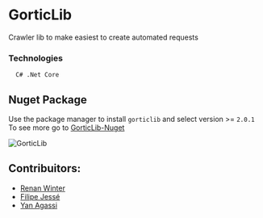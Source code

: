 
# GorticLib

Crawler lib to make easiest to create automated requests

### Technologies
	
      C# .Net Core

## Nuget Package

  Use the package manager to install `gorticlib` and select version >= `2.0.1` <br>
  To see more go to [GorticLib-Nuget](https://www.nuget.org/packages/GorticLib/)

![GorticLib](https://media.giphy.com/media/11e5gZ6NJ8AB1K/giphy.gif)

## Contribuitors:

* [Renan Winter](https://www.github.com/rwspatin)
* [Filipe Jessé](https://www.github.com/filipejesse)
* [Yan Agassi](https://www.github.com/yanagassi)
